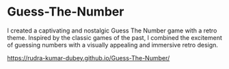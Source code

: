 # Guess-The-Number

I created a captivating and nostalgic Guess The Number game with a retro theme. Inspired by the classic games of the past, I combined the excitement of guessing numbers with a visually appealing and immersive retro design.

https://rudra-kumar-dubey.github.io/Guess-The-Number/
